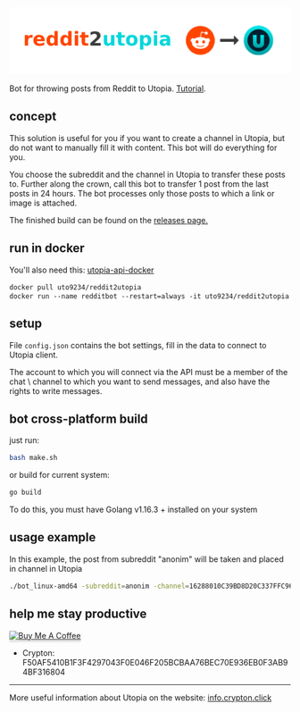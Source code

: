 ![logo](https://github.com/Sagleft/reddit2utopia/raw/main/assets/logo.png)

Bot for throwing posts from Reddit to Utopia. [Tutorial](https://info.crypton.click/articles/20-create-an-autofill-channel-in-utopia.html).

## concept

This solution is useful for you if you want to create a channel in Utopia, but do not want to manually fill it with content. This bot will do everything for you.

You choose the subreddit and the channel in Utopia to transfer these posts to. Further along the crown, call this bot to transfer 1 post from the last posts in 24 hours.
The bot processes only those posts to which a link or image is attached.

The finished build can be found on the [releases page.](releases)

## run in docker

You'll also need this: [utopia-api-docker](https://github.com/Sagleft/utopia-api-docker)

```
docker pull uto9234/reddit2utopia
docker run --name redditbot --restart=always -it uto9234/reddit2utopia
```

## setup

File `config.json` contains the bot settings, fill in the data to connect to Utopia client.

The account to which you will connect via the API must be a member of the chat \ channel to which you want to send messages, and also have the rights to write messages.

## bot cross-platform build

just run:

```bash
bash make.sh
```

or build for current system:

```bash
go build
```

To do this, you must have Golang v1.16.3 + installed on your system

## usage example

In this example, the post from subreddit "anonim" will be taken and placed in channel in Utopia

```bash
./bot_linux-amd64 -subreddit=anonim -channel=16288010C39BD8D20C337FFC9684657F
```

## help me stay productive

<a href="https://www.buymeacoffee.com/sagleft" target="_blank"><img src="https://www.buymeacoffee.com/assets/img/custom_images/orange_img.png" alt="Buy Me A Coffee" style="height: 41px !important;width: 174px !important;box-shadow: 0px 3px 2px 0px rgba(190, 190, 190, 0.5) !important;-webkit-box-shadow: 0px 3px 2px 0px rgba(190, 190, 190, 0.5) !important;" ></a>

* Crypton: F50AF5410B1F3F4297043F0E046F205BCBAA76BEC70E936EB0F3AB94BF316804

---

More useful information about Utopia on the website: [info.crypton.click](https://info.crypton.click)
